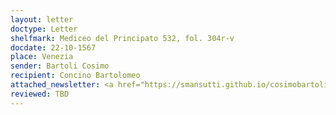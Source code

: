 ```yaml
---
layout: letter
doctype: Letter
shelfmark: Mediceo del Principato 532, fol. 304r-v
docdate: 22-10-1567
place: Venezia
sender: Bartoli Cosimo
recipient: Concino Bartolomeo
attached_newsletter: <a href="https://smansutti.github.io/cosimobartoli/texts/3080_041,3080_043,3080_044/">3080_041,3080_043,3080_044</a>
reviewed: TBD
---
```


